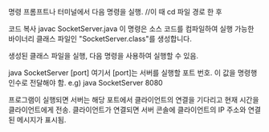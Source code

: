 명령 프롬프트나 터미널에서 다음 명령을 실행.
//이 때 cd 파일 경로 한 후

코드 복사
javac SocketServer.java
이 명령은 소스 코드를 컴파일하여 실행 가능한 바이너리 클래스 파일인 "SocketServer.class"를 생성합니다.

생성된 클래스 파일을 실행, 다음 명령을 사용하여 실행할 수 있음.

java SocketServer [port]
여기서 [port]는 서버를 실행할 포트 번호. 이 값을 명령행 인수로 전달해야 함. e.g) java SocketServer 8080

프로그램이 실행되면 서버는 해당 포트에서 클라이언트의 연결을 기다리고 현재 시간을 클라이언트에게 전송. 클라이언트가 연결되면 서버 콘솔에 클라이언트의 IP 주소와 연결된 메시지가 표시됨.
